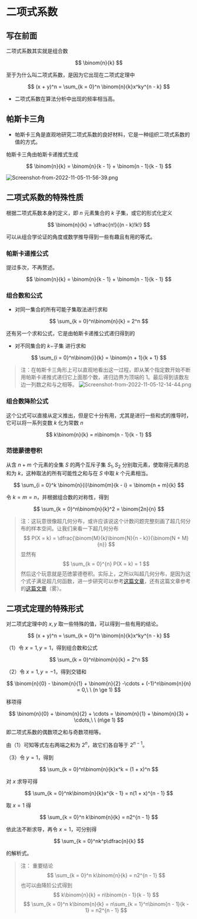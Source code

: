 # 二项式系数

## 写在前面

二项式系数其实就是组合数

$$
\binom{n}{k}
$$

至于为什么叫二项式系数，是因为它出现在二项式定理中

$$
(x + y)^n = \sum_{k = 0}^n \binom{n}{k}x^ky^{n - k}
$$

* 二项式系数在算法分析中出现的频率相当高。

## 帕斯卡三角

* 帕斯卡三角是直观地研究二项式系数的良好材料，它是一种组织二项式系数的值的方式。

帕斯卡三角由帕斯卡递推式生成

$$
\binom{n}{k} = \binom{n}{k - 1} + \binom{n - 1}{k - 1}
$$

![Screenshot-from-2022-11-05-11-56-39.png](http://image.tjzfile.xyz/images/2022/11/05/Screenshot-from-2022-11-05-11-56-39.png)

## 二项式系数的特殊性质

根据二项式系数本身的定义，即 $n$ 元素集合的 $k$ 子集，或它的形式化定义

$$
\binom{n}{k} = \dfrac{n!}{(n - k)!k!}
$$

可以从组合学论证的角度或数学推导得到一些有趣且有用的等式。

### 帕斯卡递推公式

提过多次，不再赘述。

$$
\binom{n}{k} = \binom{n}{k - 1} + \binom{n - 1}{k - 1}
$$

### 组合数和公式

* 对同一集合的所有可能子集取法进行求和

$$
\sum_{k = 0}^n\binom{n}{k} = 2^n
$$

还有另一个求和公式，它是由帕斯卡递推公式递归得到的

* 对不同集合的 $k-$子集 进行求和

$$
\sum_{i = 0}^n\binom{i}{k} = \binom{n + 1}{k + 1}
$$

> 注：在帕斯卡三角形上可以直观地看出这一过程，即从某个指定数开始不断用帕斯卡递推式递归它上面那个数，递归边界为顶端的 $1$。最后得到该数左边一列数之和与之相等。
> ![Screenshot-from-2022-11-05-12-14-44.png](http://image.tjzfile.xyz/images/2022/11/05/Screenshot-from-2022-11-05-12-14-44.png)

### 组合数降阶公式

这个公式可以直接从定义推出，但是它十分有用，尤其是进行一些和式的推导时，它可以将一系列变数 $k$ 化为常数 $n$

$$
k\binom{n}{k} = n\binom{n - 1}{k - 1}
$$

### 范徳蒙德卷积

从含 $n + m$ 个元素的全集 $S$ 的两个互斥子集 $S_1, S_2$ 分别取元素，使取得元素的总和为 $k$，这种取法的所有可能性之和与在 $S$ 中取 $k$ 个元素相当。

$$
\sum_{i = 0}^k \binom{n}{i}\binom{m}{k - i} = \binom{n + m}{k}
$$

令 $k = m = n$，并根据组合数的对称性，得到

$$
\sum_{k = 0}^n\binom{n}{k}^2 = \binom{2n}{n}
$$

> 注：这玩意很像超几何分布，或许应该说这个计数问题完整刻画了超几何分布的样本空间。让我们来看一下超几何分布
>$$
P(X = k) = \dfrac{\binom{M}{k}\binom{N}{n - k}}{\binom{N + M}{n}}
$$
> 显然有
>$$
\sum_{k = 0}^{n} P(X = k) = 1
$$
> 然后这个玩意就是范徳蒙德卷积。实际上，之所以叫超几何分布，是因为这个式子满足超几何函数，进一步研究可以参考[这篇文章](https://www.cnblogs.com/szdytom/p/the-application-of-a-set-of-identities.html)，还有这篇文章参考的[这篇文章](https://www.luogu.com.cn/blog/foreverlasting/yi-lei-heng-deng-shi-di-ying-yong-zha-shi-liao-zha-shi-liao-post)（雾）。

## 二项式定理的特殊形式

对二项式定理中的 $x, y$ 取一些特殊的值，可以得到一些有用的结论。

$$
(x + y)^n = \sum_{k = 0}^n \binom{n}{k}x^ky^{n - k}
$$

（1）令 $x = 1, y = 1$，得到组合数和公式

$$
\sum_{k = 0}^n\binom{n}{k} = 2^n
$$

（2）令 $x = 1, y = -1$，得到交错和

$$
\binom{n}{0} - \binom{n}{1} + \binom{n}{2} -\cdots + (-1)^n\binom{n}{n} = 0,\ \ (n \ge 1)
$$

移项得

$$
\binom{n}{0} + \binom{n}{2} + \cdots = \binom{n}{1} + \binom{n}{3} + \cdots,\ \ (n\ge 1)
$$

即二项式系数的偶数项之和与奇数项相等。

由（1）可知等式左右两端之和为 $2^n$，故它们各自等于 $2^{n - 1}$。

（3）令 $y = 1$，得到

$$
\sum_{k = 0}^n\binom{n}{k}x^k = (1 + x)^n
$$

对 $x$ 求导可得

$$
\sum_{k = 0}^nk\binom{n}{k}x^{k - 1} = n(1 + x)^{n - 1}
$$

取 $x = 1$ 得

$$
\sum_{k = 0}^n k\binom{n}{k} = n2^{n - 1}
$$

依此法不断求导，再令 $x = 1$，可分别得

$$
\sum_{k = 0}^nk^p\dfrac{n}{k}
$$

的解析式。

> 注：
> 重要结论
> $$
\sum_{k = 0}^n k\binom{n}{k} = n2^{n - 1}
$$
> 也可以由降阶公式得到
> $$
k\binom{n}{k} = n\binom{n - 1}{k - 1}
$$
>$$
\sum_{k = 0}^n k\binom{n}{k} = n\sum_{k = 1}^n\binom{n - 1}{k - 1} = n2^{n - 1}
$$